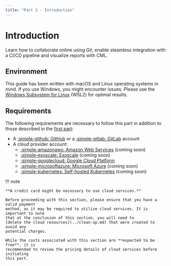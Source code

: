 ```yaml
---
title: "Part 2 - Introduction"
---
```


# Introduction

Learn how to collaborate online using Git, enable steamless integration with a
CI/CD pipeline and visualize reports with CML.

## Environment

This guide has been written with macOS and Linux operating systems in mind. If
you use Windows, you might encounter issues. Please use the
[Windows Subsystem for Linux](https://learn.microsoft.com/en-us/windows/wsl/)
(WSL2) for optimal results.

## Requirements

The following requirements are necessary to follow this part in addition to
those described in the
[first part](../part-1-local-training-and-model-evaluation/introduction.md#requirements):

- A [:simple-github: GitHub](https://github.com) or a
  [:simple-gitlab: GitLab](https://gitlab.com) account
- A cloud provider account:
    - [:simple-amazonaws: Amazon Web Services](https://aws.amazon.com) (coming soon)
    - [:simple-exoscale: Exoscale](https://www.exoscale.com) (coming soon)
    - [:simple-googlecloud: Google Cloud Platform](https://cloud.google.com)
    - [:simple-microsoftazure: Microsoft Azure](https://azure.microsoft.com) (coming
      soon)
    - [:simple-kubernetes: Self-hosted Kubernetes](https://kubernetes.io) (coming
      soon)

!!! note

    **A credit card might be necessary to use cloud services.**

    Before proceeding with this section, please ensure that you have a valid payment
    method, as it may be required to utilize cloud services. It is important to note
    that at the conclusion of this section, you will need to
    [delete the cloud resources](../clean-up.md) that were created to avoid any
    potential charges.

    While the costs associated with this section are **expected to be free**, it is
    recommended to review the pricing details of cloud services before initiating
    this part.
